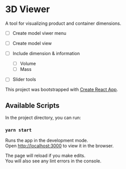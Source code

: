 # 3D Viewer

A tool for visualizing product and container dimensions.

- [ ] Create model viwer menu
- [ ] Create model view
- [ ] Include dimension & information
    - [ ] Volume
    - [ ] Mass
- [ ] Slider tools



This project was bootstrapped with [Create React App](https://github.com/facebook/create-react-app).

## Available Scripts

In the project directory, you can run:

### `yarn start`

Runs the app in the development mode.<br />
Open [http://localhost:3000](http://localhost:3000) to view it in the browser.

The page will reload if you make edits.<br />
You will also see any lint errors in the console.
